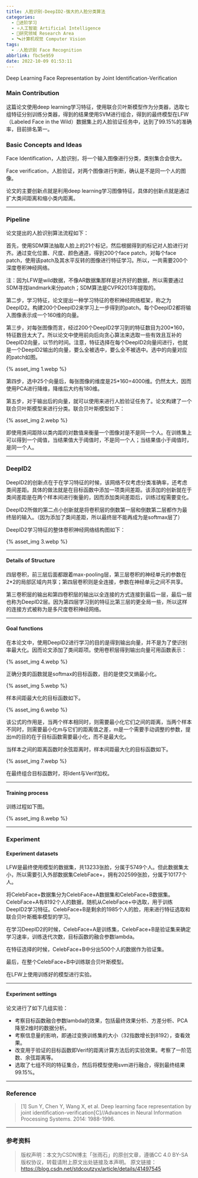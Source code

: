 ```yaml
---
title: 人脸识别-DeepID2-强大的人脸分类算法
categories:
  - 🌙进阶学习
  - ⭐人工智能 Artificial Intelligence
  - 💫研究领域 Research Area
  - 🛰️计算机视觉 Computer Vision
tags:
  - ☄️人脸识别 Face Recognition
abbrlink: fbc5e959
date: 2022-10-09 01:53:11
---
```


Deep Learning Face Representation by Joint Identification-Verification

### Main Contribution

这篇论文使用deep learning学习特征，使用联合贝叶斯模型作为分类器，选取七组特征分别训练分类器，得到的结果使用SVM进行组合，得到的最终模型在LFW（Labeled Face in the Wild）数据集上的人脸验证任务中，达到了99.15%的准确率，目前排名第一。

### Basic Concepts and Ideas

Face Identification，人脸识别，将一个输入图像进行分类，类别集合会很大。

Face verification，人脸验证，对两个图像进行判断，确认是不是同一个人的图像。

论文的主要创新点就是利用deep learning学习图像特征，具体的创新点就是通过扩大类间距离和缩小类内距离。

<!--more-->

***

### Pipeline

论文提出的人脸识别算法流程如下：

首先，使用SDM算法抽取人脸上的21个标记，然后根据得到的标记对人脸进行对齐。通过变化位置、尺度、颜色通道，得到200个face patch，对每个face patch，使用该patch及其水平反转的图像进行特征学习。所以，一共需要200个深度卷积神经网络。

注：因为LFW是wild数据，不像AR数据集那样是对齐好的数据，所以需要通过SDM寻找landmark来分patch；SDM算法是CVPR2013年提取的。

第二步，学习特征，论文提出一种学习特征的卷积神经网络框架，称之为DeepID2。构建200个DeepID2来学习上一步得到的patch。每个DeepID2都将输入图像表示成一个160维的向量。

第三步，对每张图像而言，经过200个DeepID2学习到的特征数目为200*160，特征数目太大了。所以论文中使用前向后向贪心算法来选取一些有效且互补的DeepID2向量，以节约时间。注意，特征选择在每个DeepID2向量间进行，也就是一个DeepID2输出的向量，要么全被选中，要么全不被选中。选中的向量对应的patch如图。

{% asset_img 1.webp %}

第四步，选中25个向量后，每张图像的维度是25*160=4000维。仍然太大，因而使用PCA进行降维，降维后大约有180维。

第五步，对于输出后的向量，就可以使用来进行人脸验证任务了。论文构建了一个联合贝叶斯模型来进行分类。联合贝叶斯模型如下：

{% asset_img 2.webp %}

即使用类间距除以类内距的对数值来衡量一个图像对是不是同一个人。在训练集上可以得到一个阈值，当结果值大于阈值时，不是同一个人；当结果值小于阈值时，是同一个人。

***

### DeepID2

DeepID2的创新点在于在学习特征的时候，该网络不仅考虑分类准确率，还考虑类间差距。具体的做法就是在目标函数中添加一项类间差距。该添加的创新就在于类间差距是在两个样本间进行衡量的，因而添加类间差距后，训练过程需要变化。

DeepID2所做的第二点小创新就是将卷积层的倒数第一层和倒数第二层都作为最终层的输入。（因为添加了类间差距，所以最终层不能再成为是softmax层了）

DeepID2学习特征的整体卷积神经网络结构图如下：

{% asset_img 3.webp %}

***

#### Details of Structure

四层卷积，前三层后面都跟着max-pooling层，第三层卷积的神经单元的参数在2*2的局部区域内共享；第四层卷积则是全连接，参数在神经单元之间不共享。

第三卷积层的输出和第四卷积层的输出以全连接的方式连接到最后一层，最后一层也称为DeepID2层。因为第四层学习到的特征比第三层的更全局一些，所以这样的连接方式被称为是多尺度卷积神经网络。

***

#### Goal functions

在本论文中，使用DeepID2进行学习的目的是得到输出向量，并不是为了使识别率最大化。因而论文添加了类间距项。使用卷积层得到输出向量可用函数表示：

{% asset_img 4.webp %}

正确分类的函数就是softmax的目标函数，目的是使交叉熵最小化。

{% asset_img 5.webp %}

样本间距最大化的目标函数如下。

{% asset_img 6.webp %}

该公式的作用是，当两个样本相同时，则需要最小化它们之间的距离，当两个样本不同时，则需要最小化m与它们的距离值之差，m是一个需要手动调整的参数，提出m的目的在于目标函数需要最小化，而不是最大化。

当样本之间的距离函数时余弦距离时，样本间距最大化的目标函数如下。

{% asset_img 7.webp %}

在最终组合目标函数时，将Ident与Verif加权。

***

#### Training process

训练过程如下图。

{% asset_img 8.webp %}

***

### Experiment

#### Experiment datasets

LFW是最终使用模型的数据集，共13233张脸，分属于5749个人。但此数据集太小，所以需要引入外部数据集CelebFace+，拥有202599张脸，分属于10177个人。

将CelebFace+数据集分为CelebFace+A数据集和CelebFace+B数据集。CelebFace+A有8192个人的数据，随机从CelebFace+中选取，用于训练DeepID2学习特征。CelebFace+B是剩余的1985个人的脸，用来进行特征选取和联合贝叶斯概率模型的学习。

在学习DeepID2的时候，CelebFace+A是训练集，CelebFace+B是验证集来确定学习速率，训练迭代次数，目标函数的融合参数lambda。

在特征选择的时候，CelebFace+B中分出500个人的数据作为验证集。

最后，在整个CelebFace+B中训练联合贝叶斯模型。

在LFW上使用训练好的模型进行实验。

***

#### Experiment settings

论文进行了如下几组实验：

- 考察目标函数融合参数lambda的效果，包括最终效果分析、方差分析、PCA降至2维时的数据分析。
- 考察信息量的影响，即通过变换训练集的大小（32指数增长到8192），查看效果。
- 改变用于验证的目标函数即Verif的距离计算方法后的实验效果。考察了一阶范数、余弦距离等。
- 选取了七组不同的特征集合，然后将模型使用svm进行融合，得到最终结果99.15%。

***

### Reference

> [1] Sun Y, Chen Y, Wang X, et al. Deep learning face representation by joint identification-verification[C]//Advances in Neural Information Processing Systems. 2014: 1988-1996.

***

### 参考资料

> 版权声明：本文为CSDN博主「张雨石」的原创文章，遵循CC 4.0 BY-SA版权协议，转载请附上原文出处链接及本声明。
> 原文链接：https://blog.csdn.net/stdcoutzyx/article/details/41497545
